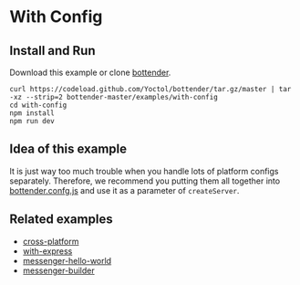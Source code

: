 # With Config

## Install and Run

Download this example or clone [bottender](https://github.com/Yoctol/bottender).

```
curl https://codeload.github.com/Yoctol/bottender/tar.gz/master | tar -xz --strip=2 bottender-master/examples/with-config
cd with-config
npm install
npm run dev
```

## Idea of this example

It is just way too much trouble when you handle lots of platform configs separately. Therefore, we recommend you putting them all together into [bottender.confg.js](./bottender.config.js) and use it as a parameter of `createServer`.

## Related examples

- [cross-platform](../cross-platform)
- [with-express](../with-express)
- [messenger-hello-world](../messenger-hello-world)
- [messenger-builder](../messenger-builder)
